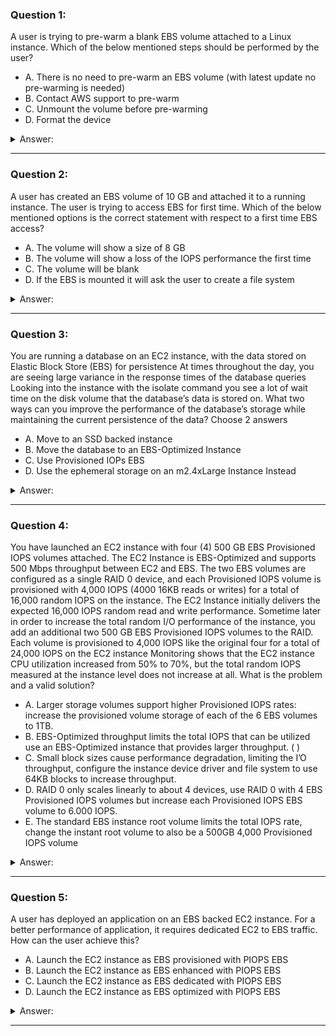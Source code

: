 ### Question 1:

A user is trying to pre-warm a blank EBS volume attached to a Linux instance. Which of the below mentioned steps should be performed by the user?

- A. There is no need to pre-warm an EBS volume (with latest update no pre-warming is needed)
- B. Contact AWS support to pre-warm
- C. Unmount the volume before pre-warming
- D. Format the device

<details><summary>Answer:</summary><p>
[B]

Explanation:

Question 1@http://jayendrapatil.com/aws-ebs-performanc/

B: This used to be the case before, but pre warming is not necessary now

</p></details><hr>

### Question 2:

A user has created an EBS volume of 10 GB and attached it to a running instance. The user is trying to access EBS for first time. Which of the below mentioned options is the correct statement with respect to a first time EBS access?

- A. The volume will show a size of 8 GB
- B. The volume will show a loss of the IOPS performance the first time
- C. The volume will be blank
- D. If the EBS is mounted it will ask the user to create a file system

<details><summary>Answer:</summary><p>
[B]

Explanation:

Question 2@http://jayendrapatil.com/aws-ebs-performanc/

B: the volume needed to be wiped cleaned before for new volumes, however pre warming is not needed any more

</p></details><hr>

### Question 3:

You are running a database on an EC2 instance, with the data stored on Elastic Block Store (EBS) for persistence At times throughout the day, you are seeing large variance in the response times of the database queries Looking into the instance with the isolate command you see a lot of wait time on the disk volume that the database’s data is stored on. What two ways can you improve the performance of the database’s storage while maintaining the current persistence of the data? Choose 2 answers

- A. Move to an SSD backed instance
- B. Move the database to an EBS-Optimized Instance
- C. Use Provisioned IOPs EBS
- D. Use the ephemeral storage on an m2.4xLarge Instance Instead

<details><summary>Answer:</summary><p>
[B, C]

Explanation:

Question 3@http://jayendrapatil.com/aws-ebs-performanc/

</p></details><hr>

### Question 4:

You have launched an EC2 instance with four (4) 500 GB EBS Provisioned IOPS volumes attached. The EC2 Instance is EBS-Optimized and supports 500 Mbps throughput between EC2 and EBS. The two EBS volumes are configured as a single RAID 0 device, and each Provisioned IOPS volume is provisioned with 4,000 IOPS (4000 16KB reads or writes) for a total of 16,000 random IOPS on the instance. The EC2 Instance initially delivers the expected 16,000 IOPS random read and write performance. Sometime later in order to increase the total random I/O performance of the instance, you add an additional two 500 GB EBS Provisioned IOPS volumes to the RAID. Each volume is provisioned to 4,000 IOPS like the original four for a total of 24,000 IOPS on the EC2 instance Monitoring shows that the EC2 instance CPU utilization increased from 50% to 70%, but the total random IOPS measured at the instance level does not increase at all. What is the problem and a valid solution?

- A. Larger storage volumes support higher Provisioned IOPS rates: increase the provisioned volume storage of each of the 6 EBS volumes to 1TB.
- B. EBS-Optimized throughput limits the total IOPS that can be utilized use an EBS-Optimized instance that provides larger throughput. ( )
- C. Small block sizes cause performance degradation, limiting the I’O throughput, configure the instance device driver and file system to use 64KB blocks to increase throughput.
- D. RAID 0 only scales linearly to about 4 devices, use RAID 0 with 4 EBS Provisioned IOPS volumes but increase each Provisioned IOPS EBS volume to 6.000 IOPS.
- E. The standard EBS instance root volume limits the total IOPS rate, change the instant root volume to also be a 500GB 4,000 Provisioned IOPS volume

<details><summary>Answer:</summary><p>
[B]

Explanation:

Question 4@http://jayendrapatil.com/aws-ebs-performanc/

B: http://docs.aws.amazon.com/AWSEC2/latest/UserGuide/ebs-ec2-config.html

B: have limit on max throughput and would require larger instance types to provide 24000 IOPS 

</p></details><hr>

### Question 5:

A user has deployed an application on an EBS backed EC2 instance. For a better performance of application, it requires dedicated EC2 to EBS traffic. How can the user achieve this?

- A. Launch the EC2 instance as EBS provisioned with PIOPS EBS
- B. Launch the EC2 instance as EBS enhanced with PIOPS EBS
- C. Launch the EC2 instance as EBS dedicated with PIOPS EBS
- D. Launch the EC2 instance as EBS optimized with PIOPS EBS

<details><summary>Answer:</summary><p>
[D]

Explanation:

Question 5@http://jayendrapatil.com/aws-ebs-performanc/

</p></details><hr>

